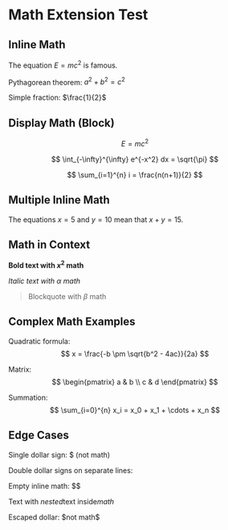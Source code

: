# Math Extension Test

## Inline Math

The equation $E = mc^2$ is famous.

Pythagorean theorem: $a^2 + b^2 = c^2$

Simple fraction: $\frac{1}{2}$

## Display Math (Block)

$$
E = mc^2
$$

$$
\int_{-\infty}^{\infty} e^{-x^2} dx = \sqrt{\pi}
$$

$$
\sum_{i=1}^{n} i = \frac{n(n+1)}{2}
$$

## Multiple Inline Math

The equations $x = 5$ and $y = 10$ mean that $x + y = 15$.

## Math in Context

**Bold text with $x^2$ math**

*Italic text with $\alpha$ math*

> Blockquote with $\beta$ math

## Complex Math Examples

Quadratic formula:
$$
x = \frac{-b \pm \sqrt{b^2 - 4ac}}{2a}
$$

Matrix:
$$
\begin{pmatrix}
a & b \\
c & d
\end{pmatrix}
$$

Summation:
$$
\sum_{i=0}^{n} x_i = x_0 + x_1 + \cdots + x_n
$$

## Edge Cases

Single dollar sign: $ (not math)

Double dollar signs on separate lines:
$$
$$

Empty inline math: $$

Text with $nested \text{text inside} math$

Escaped dollar: \$not math\$
